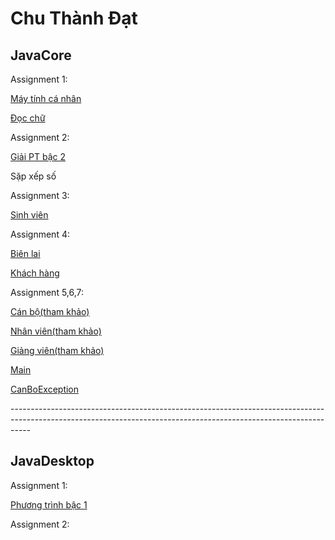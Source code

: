 <!DOCTYPE html>
<html>
<h1>Chu Thành Đạt</h1>
<h2>JavaCore</h2>
    <p>Assignment 1:</p>
<p><a href="https://github.com/FASTTRACKSE/FFSE1702A.JavaCore/blob/master/ffse1702005/java/src/text/Maytinhcanhan.java">Máy tính cá nhân</a></p>
<p><a href="https://github.com/FASTTRACKSE/FFSE1702A.JavaCore/blob/master/ffse1702005/java/src/text/readnumber.java">Đọc chữ</a></p>
    <p>Assignment 2:</p>
<p><a href="https://github.com/FASTTRACKSE/FFSE1702A.JavaCore/blob/master/ffse1702005/java/src/text/Giaipt.java">Giải PT bậc 2</a></p>
<p><a href="https://github.com/FASTTRACKSE/FFSE1702A.JavaCore/blob/master/ffse1702005/java/src/text/Sapxepso.java"></a>Sặp xếp số</p>
    <p>Assignment 3:</p>
<p><a href="#">Sinh viên</a></p>
    <p>Assignment 4:</p>
<p><a href="https://github.com/FASTTRACKSE/FFSE1702A.JavaCore/blob/master/ffse1702005/java/src/text/BienLai.java">Biên lai</a></p>
<p><a href="#">Khách hàng</a></p>
    <p>Assignment 5,6,7:</p>
<p><a href="https://github.com/FASTTRACKSE/FFSE1702A.JavaCore/blob/master/FFSE1702005/java/src/text/CanBo.java">Cán bộ(tham khảo)</a></p>
<p><a href="https://github.com/FASTTRACKSE/FFSE1702A.JavaCore/blob/master/FFSE1702005/java/src/text/NhanVien.java">Nhân viên(tham khảo)</a></p>
<p><a href="https://github.com/FASTTRACKSE/FFSE1702A.JavaCore/blob/master/FFSE1702005/java/src/text/GiangVien.java">Giảng viên(tham khảo)</a></p>
<p><a href="https://github.com/FASTTRACKSE/FFSE1702A.JavaCore/blob/master/FFSE1702005/java/src/text/Main.java">Main</a></p>
<p><a href="https://github.com/FASTTRACKSE/FFSE1702A.JavaCore/blob/master/FFSE1702005/java/src/text/CanBoException.java">CanBoException</a></p>
-----------------------------------------------------------------------------------------------------------------------------------------------------------------
<h2>JavaDesktop</h2>
    <p>Assignment 1:</p>
<p><a href="https://github.com/FASTTRACKSE/FFSE1702A.JavaCore/blob/master/FFSE1702005/JavaDesktop/src/test/GiaiPT.java">Phương trình bậc 1</a></p>
    <p>Assignment 2:</p>
</html>
